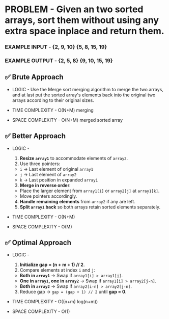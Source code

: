 # PROBLEM - Given an two sorted arrays, sort them without using any extra space inplace and return them.


### EXAMPLE INPUT - {2, 9, 10} {5, 8, 15, 19}
### EXAMPLE OUTPUT - {2, 5, 8} {9, 10, 15, 19}


## ✅ Brute Approach

- LOGIC - Use the Merge sort merging algorithm to merge the two arrays, and at last put the sorted array's elements back into the original two arrays according to their original sizes.

- TIME COMPLEXITY - O(N+M) merging
- SPACE COMPLEXITY - O(N+M) merged sorted array

## ✅ Better Approach

- LOGIC - 
    1. **Resize `array1`** to accommodate elements of `array2`.
    2. Use three pointers:
    - `i` → Last element of original `array1`
    - `j` → Last element of `array2`
    - `k` → Last position in expanded `array1`
    3. **Merge in reverse order**:
    - Place the larger element from `array1[i]` or `array2[j]` at `array1[k]`.
    - Move pointers accordingly.
    4. **Handle remaining elements** from `array2` if any are left.
    5. **Split `array1` back** so both arrays retain sorted elements separately.

- TIME COMPLEXITY - O(N+M) 
- SPACE COMPLEXITY - O(M)

## ✅ Optimal Approach

- LOGIC - 
    1. **Initialize gap = (n + m + 1) // 2**.
    2. Compare elements at index `i` and `j`:
    - **Both in `array1`** → Swap if `array1[i] > array1[j]`.
    - **One in `array1`, one in `array2`** → Swap if `array1[i] > array2[j-n]`.
    - **Both in `array2`** → Swap if `array2[i-n] > array2[j-n]`.
    3. Reduce gap → `gap = (gap + 1) // 2` until **gap = 0**.

- TIME COMPLEXITY - O((n+m) log(n+m))
- SPACE COMPLEXITY - O(1)
